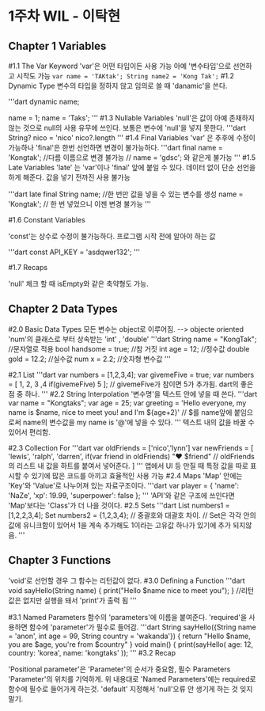 1주차 WIL - 이탁현
=============

Chapter 1 Variables
-------------
#1.1 The Var Keyword
 'var'은 어떤 타입이든 사용 가능
 아예 '변수타입'으로 선언하고 시작도 가능
     ```
 var name = 'TAKtak';
 String name2 = 'Kong Tak';
     ```
#1.2 Dynamic Type
 변수의 타입을 정하지 않고 임의로 쓸 때 'danamic'을 쓴다.
 
'''dart
dynamic name;

name = 1;
name = 'Taks';
'''
#1.3 Nullable Variables
'null'은 값이 아예 존재하지 않는 것으로 null의 사용 유무에 쓰인다.
보통은 변수에 'null'을 넣지 못한다.
'''dart
String? nico = 'nico'
nico?.length
'''
#1.4 Final Variables
'var' 은 추후에 수정이 가능하나
'final'은 한번 선언하면 변경이 불가능하다.
'''dart
final name = 'Kongtak';
//다름 이름으로 변경 불가능
// name = 'gdsc'; 와 같은게 불가능
'''
#1.5 Late Variables
'late' 는 'var'이나 'final' 앞에 붙일 수 있다.
데이터 없이 단순 선언을 하게 해준다.
값을 넣기 전까진 사용 불가능

'''dart
late final String name; 
//한 번만 값을 넣을 수 있는 변수를 생성
name = 'Kongtak';
// 한 번 넣었으니 이젠 변경 불가능
'''

#1.6 Constant Variables

'const'는 상수로 수정이 불가능하다.
프로그램 시작 전에 알아야 하는 값

'''dart
const API_KEY = 'asdqwer132';
'''

#1.7 Recaps

'null' 체크 할 때 isEmpty와 같은 축약형도 가능.

 
Chapter 2 Data Types
-------------

#2.0 Basic Data Types
모든 변수는 object로 이루어짐. --> objecte oriented
'num'의 클래스로 부터 상속받는 'int' , 'double'
'''dart
String name = "KongTak";  //문자열로 적용
bool handsome = true; //참 거짓
int age = 12; //정수값
double gold = 12.2; //실수값
num x = 2.2; //숫자형 변수값
'''

#2.1 List
'''dart
var numbers = [1,2,3,4];
var givemeFive = true;
var numbers = [
1, 2, 3 ,4 
if(givemeFive) 5
]; // givemeFive가 참이면 5가 추가됨. dart의 좋은 점 중 하나.
'''
#2.2 String Interpolation
'변수명'을 텍스트 안에 넣을 때 쓴다.
'''dart
var name = "Kongtaks";
var age = 25;
var greeting = 'Hello everyone, my name is $name, nice to meet you! and I'm ${age+2}'
// $를 name앞에 붙임으로써 name의 변수값을 my name is '@'에 넣을 수 있다.
'''
텍스트 내의 값을 바꿀 수 있어서 편리함.

#2.3 Collection For
'''dart
var oldFriends = ['nico','lynn']
var newFriends = [
	'lewis',
	'ralph',
	'darren',
	if(var friend in oldFriends) "♥ $friend" // oldFriends의 리스트 내 값을 하트를 붙여서 넣어준다.
]
'''
앱에서 UI 등 만질 때 특정 값을 따로 표시할 수 있기에 많은 코드를 아끼고 효율적인 사용 가능
#2.4 Maps
 'Map' 안에는 'Key'와 'Value'로 나누어져 있는 자료구조이다. 
'''dart
var player = {
	'name': 'NaZe',
	'xp': 19.99,
	'superpower': false
}; 
'''
'API'와 같은 구조에 쓰인다면 'Map'보다는 'Class'가 더 나을 것이다.
#2.5 Sets
'''dart
List<Int> numbers1 = [1,2,2,3,4];
Set<Int> numbers2 = {1,2,3,4};
// 중괄호와 대괄호 차이. 
// Set은 각각 안의 값에 유니크함이 있어서 1을 계속 추가해도 1이라는 고유값 하나가 있기에 추가 되지않음.
'''



Chapter 3 Functions
-------------
'void'로 선언할 경우 그 함수는 리턴값이 없다.
#3.0 Defining a Function
'''dart
void sayHello(String name) {
	print("Hello $name nice to meet you");
} //리턴 값은 없지만 실행을 돼서 'print'가 출력 됨
'''

#3.1 Named Parameters
함수의 'parameters'에 이름을 붙여준다.
'required'을 사용하면 함수에 'parameter'가 필수로 들어감.
'''dart
String sayHello({String name = 'anon', int age = 99, String country = 'wakanda'}) {
	return "Hello $name, you are $age, you're from $country"
}
void main() {
	print(sayHello(
		age: 12,
		country: 'korea',
		name: 'kongtaks'
	));
''' 
#3.2 Recap

'Positional parameter'은 'Parameter'의 순서가 중요함, 필수 Parameters
'Parameter'의 위치를 기억하게.
위 내용대로 
'Named Parameters'에는 required로 함수에 필수로 들어가게 하는것. 
'default' 지정해서 'null'오류 안 생기게 하는 것 잊지말기. 











